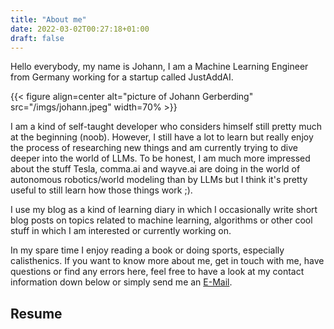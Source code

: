 ```yaml
---
title: "About me"
date: 2022-03-02T00:27:18+01:00
draft: false
---
```


Hello everybody, my name is Johann, I am a Machine Learning Engineer from Germany working for a startup called JustAddAI.  

{{< figure align=center alt="picture of Johann Gerberding" src="/imgs/johann.jpeg" width=70% >}}

I am a kind of self-taught developer who considers himself still pretty much at the beginning (noob). However, I still have a lot to learn but really enjoy the process of researching new things and am currently trying to dive deeper into the world of LLMs. To be honest, I am much more impressed about the stuff Tesla, comma.ai and wayve.ai are doing in the world of autonomous robotics/world modeling than by LLMs but I think it's pretty useful to still learn how those things work ;). 

I use my blog as a kind of learning diary in which I occasionally write short blog posts on topics related to machine learning, algorithms or other cool stuff in which I am interested or currently working on. 

In my spare time I enjoy reading a book or doing sports, especially calisthenics. If you want to know more about me, get in touch with me, have questions or find any errors here, feel free to have a look at my contact information down below or simply send me an [E-Mail](<johann.gerberding@gmail.com>).

## Resume

<object data="/pdfs/resume-johann-gerberding.pdf" width="100%" height="1000" type='application/pdf'>
</object>